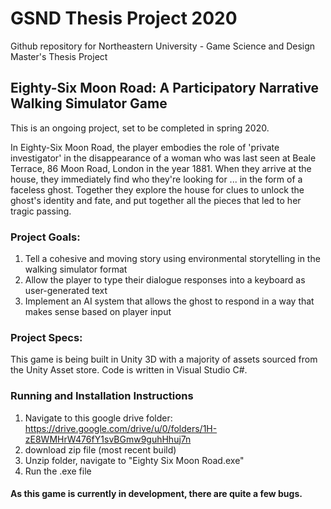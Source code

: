 # GSND Thesis Project 2020
Github repository for Northeastern University - Game Science and Design Master's Thesis Project

## Eighty-Six Moon Road: A Participatory Narrative Walking Simulator Game
This is an ongoing project, set to be completed in spring 2020.

In Eighty-Six Moon Road, the player embodies the role of 'private investigator' in the disappearance of a woman who was last seen at Beale Terrace, 86 Moon Road, London in the year 1881. When they arrive at the house, they immediately find who they're looking for ... in the form of a faceless ghost. Together they explore the house for clues to unlock the ghost's identity and fate, and put together all the pieces that led to her tragic passing.

### Project Goals:
1. Tell a cohesive and moving story using environmental storytelling in the walking simulator format
2. Allow the player to type their dialogue responses into a keyboard as user-generated text 
3. Implement an AI system that allows the ghost to respond in a way that makes sense based on player input

### Project Specs:
This game is being built in Unity 3D with a majority of assets sourced from the Unity Asset store. Code is written in Visual Studio C#.

### Running and Installation Instructions
1. Navigate to this google drive folder: https://drive.google.com/drive/u/0/folders/1H-zE8WMHrW476fY1svBGmw9guhHhuj7n
2. download zip file (most recent build)
3. Unzip folder, navigate to "Eighty Six Moon Road.exe"
4. Run the .exe file

#### As this game is currently in development, there are quite a few bugs.
